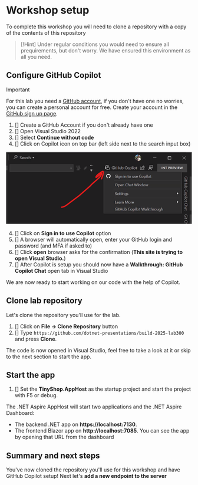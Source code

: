 # Workshop setup

To complete this workshop you will need to clone a repository with a copy of the contents of this repository

> [!Hint]
> Under regular conditions you would need to ensure all prequirements, but don't worry. We have ensured this environment as all you need.

## Configure GitHub Copilot

> [!IMPORTANT]
> For this lab you need a [GitHub account](https://docs.github.com/get-started/learning-about-github/types-of-github-accounts), if you don't have one no worries, you can create a personal account for free. Create your account in the [GitHub sign up page](https://github.com/signup).

1. [] Create a GitHub Account if you don't already have one
2. [] Open Visual Studio 2022
3. [] Select **Continue without code**
4. [] Click on Copilot icon on top bar (left side next to the search input box)

![Copilot icon](./images/0-copilot-icon.png)

4. [] Click on **Sign in to use Copilot** option
5. [] A browser will automatically open, enter your GitHub login and password (and MFA if asked to)
6. [] Click **open**  browser asks for the confirmation (**This site is trying to open Visual Studio.**)
8. [] After Copilot is setup you should now have a **Walkthrough: GitHub Copilot Chat** open tab in Visual Studio

We are now ready to start working on our code with the help of Copilot.

## Clone lab repository

Let's clone the repository you'll use for the lab.

1. [] Click on **File -> Clone Repository** button
2. [] Type `https://github.com/dotnet-presentations/build-2025-lab300` and press **Clone**. 

The code is now opened in Visual Studio, feel free to take a look at it or skip to the next section to start the app.

## Start the app

1. [] Set the **TinyShop.AppHost** as the startup project and start the project with F5 or debug.

The .NET Aspire AppHost will start two applications and the .NET Aspire Dashboard:

- The backend .NET app on **https://localhost:7130**. 
- The frontend Blazor app on **http://localhost:7085**. You can see the app by opening that URL from the dashboard

## Summary and next steps

You've now cloned the repository you'll use for this workshop and have GitHub Copilot setup! Next let's **add a new endpoint to the server**
